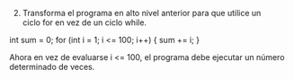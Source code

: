 2. Transforma el programa en alto nivel anterior para que utilice un ciclo for en vez de un ciclo while.

int sum = 0;
for (int i = 1; i <= 100; i++)
{
    sum += i;
}

Ahora en vez de evaluarse i <= 100, el programa debe ejecutar un número determinado de veces.

